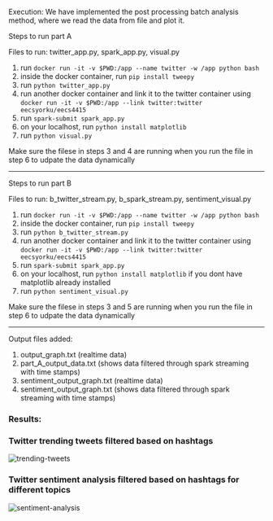 Execution: We have implemented the post processing batch analysis method, where we read the data from file and plot it. 

Steps to run part A

Files to run: twitter_app.py, spark_app.py, visual.py 

1. run `docker run -it -v $PWD:/app --name twitter -w /app python bash`
2. inside the docker container, run `pip install tweepy`
3. run `python twitter_app.py`
4. run another docker container and link it to the twitter container using `docker run -it -v $PWD:/app --link twitter:twitter eecsyorku/eecs4415`
5. run `spark-submit spark_app.py`
5. on your localhost, run `python install matplotlib`
6. run `python visual.py`

Make sure the filese in steps 3 and 4 are running when you run the file in step 6 to udpate the data dynamically

----------------------------------------------------------------------------------------

Steps to run part B

Files to run: b_twitter_stream.py, b_spark_stream.py, sentiment_visual.py 

1. run `docker run -it -v $PWD:/app --name twitter -w /app python bash`
2. inside the docker container, run `pip install tweepy`
3. run `python b_twitter_stream.py`
4. run another docker container and link it to the twitter container using `docker run -it -v $PWD:/app --link twitter:twitter eecsyorku/eecs4415`
5. run `spark-submit spark_app.py`
6. on your localhost, run `python install matplotlib` if you dont have matplotlib already installed
7. run `python sentiment_visual.py`

Make sure the filese in steps 3 and 5 are running when you run the file in step 6 to udpate the data dynamically

----------------------------------------------------------------------------------------

Output files added:
1. output_graph.txt (realtime data)
2. part_A_output_data.txt (shows data filtered through spark streaming with time stamps)
3. sentiment_output_graph.txt (realtime data)
4. sentiment_output_graph.txt (shows data filtered through spark streaming with time stamps)

### Results:

### Twitter trending tweets filtered based on hashtags

![trending-tweets](./![trending-tweets](./NumberOfTweets_realtime.png))

### Twitter sentiment analysis filtered based on hashtags for different topics

![sentiment-analysis](./![sentiment-analysis](./SentimentAnalysis_realtime.png))

